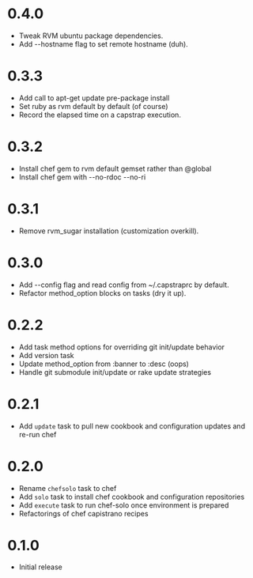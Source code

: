 # 0.4.0

  * Tweak RVM ubuntu package dependencies.
  * Add --hostname flag to set remote hostname (duh).

# 0.3.3

  * Add call to apt-get update pre-package install
  * Set ruby as rvm default by default (of course)
  * Record the elapsed time on a capstrap execution.

# 0.3.2

  * Install chef gem to rvm default gemset rather than @global
  * Install chef gem with --no-rdoc --no-ri

# 0.3.1

  * Remove rvm_sugar installation (customization overkill).

# 0.3.0

  * Add --config flag and read config from ~/.capstraprc by default.
  * Refactor method_option blocks on tasks (dry it up).

# 0.2.2

  * Add task method options for overriding git init/update behavior
  * Add version task
  * Update method_option from :banner to :desc (oops)
  * Handle git submodule init/update or rake update strategies

# 0.2.1

  * Add `update` task to pull new cookbook and configuration updates and re-run chef
# 0.2.0

  * Rename `chefsolo` task to chef
  * Add `solo` task to install chef cookbook and configuration repositories
  * Add `execute` task to run chef-solo once environment is prepared
  * Refactorings of chef capistrano recipes

# 0.1.0

  * Initial release
